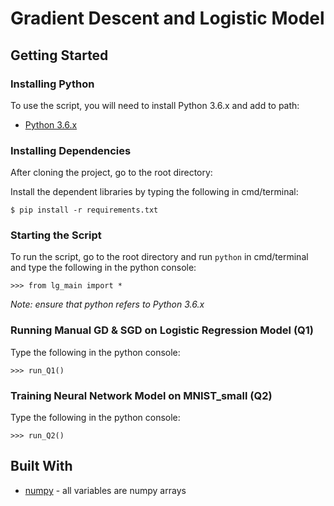 # Gradient Descent and Logistic Model


## Getting Started

### Installing Python
To use the script, you will need to install Python 3.6.x and add to path:
- [Python 3.6.x](https://www.python.org/downloads/release/python-360/)


### Installing Dependencies
After cloning the project, go to the root directory:

Install the dependent libraries by typing the following in cmd/terminal:
```
$ pip install -r requirements.txt
```

### Starting the Script
To run the script, go to the root directory and run `python` in cmd/terminal and type the following in the python console:
```
>>> from lg_main import *
```
*Note: ensure that python refers to Python 3.6.x*

### Running Manual GD & SGD on Logistic Regression Model (Q1)
Type the following in the python console:
```
>>> run_Q1()
```

### Training Neural Network Model on MNIST_small (Q2)
Type the following in the python console:
```
>>> run_Q2()
```

## Built With
* [numpy](https://numpy.org/) - all variables are numpy arrays
